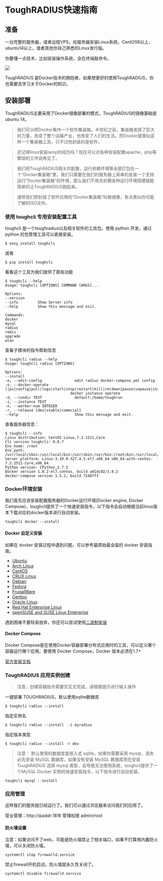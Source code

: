 # ToughRADIUS快速指南

## 准备

一台完整的服务器，或者远程VPS，给服务器安装Linux系统，CentOS6以上，ubuntu14以上，或者其他你自己熟悉的Linux发行版。

你要懂一点技术，比如安装操作系统，会在终端敲命令。

![][image-1]

ToughRADIUS 是Docker技术的拥抱者，如果想更好的使用ToughRADIUS，你也需要去学习关于Docker的知识。

## 安装部署

ToughRADIUS主要采用了Docker镜像部署的模式，ToughRADIUS的镜像基础是ubuntu 14。

> 我们可以把Docker看作一个软件集装箱，半世纪之前，集装箱发挥了巨大的力量，改变了整个运输产业，也改变了人们的生活。而Docker就类似这样一个集装箱工具，只不过他封装的是软件。

> 还记得linux安装lamp的经历吗？现在可以对各种安装配置apache，php等繁琐的工作说再见了。

> 我们把ToughRADIUS相关的配置，运行依赖环境等全部打包在一个“Docker集装箱”里，我们只需要在我们的服务器上简单的安装一个支持运行“Docker集装箱”的环境，那么我们不用去折腾各种运行环境搭建就能简单的让ToughRADIUS跑起来。

> 通常我们把封装了软件应用的“Docker集装箱”叫做镜像，有点类似你可能了解的ISO文件。

### 使用 toughcli 专用安装配置工具

toughcli 是一个toughradius以及相关软件的工具包。使用 python 开发，通过 python 的包管理工具可以直接安装。

	$ easy_install toughcli 

或者 

    $ pip install toughcli   


看看这个工具为我们提供了那些功能

	$ toughcli --help
    Usage: toughcli [OPTIONS] COMMAND [ARGS]...

    Options:
    --version
    --info         Show Server info
    --help         Show this message and exit.

    Commands:
    docker
    mysql
    radius
    redis
    upgrade
    wlan

查看子模块的指令帮助信息

    $ toughcli radius --help
    Usage: toughcli radius [OPTIONS]

    Options:
    --install
    -e, --edit-config               edit radius docker-compose.yml config
    -o, --docker-operate [|ps|config|pull|logs|start|stop|restart|kill|rm|down|pause|unpause|status]
                                  docker instance operate
    -d, --rundir TEXT               default:/home/toughrun
    -i, --instance TEXT
    -n, --worker-num INTEGER
    -r, --release [dev|stable|commcial]
    --help                          Show this message and exit.


查看服务器信息：

    $ toughcli --info
    Linux distribution: CentOS Linux,7.2.1511,Core
    Cli version toughcli: 0.0.7
    Env_home: /root
    Env_path: /usr/local/sbin:/usr/local/bin:/usr/sbin:/usr/bin:/root/bin:/usr/local/bin
    Server platform: Linux-3.10.0-327.4.5.el7.x86_64-x86_64-with-centos-7.2.1511-Core,x86_64
    Python version: CPython,2.7.5
    Docker version 1.8.2-el7.centos, build a01dc02/1.8.2
    docker-compose version 1.5.2, build 7240ff3


### Docker环境安装

我们首先应该安装配置服务器的Docker运行环境(Docker engine, Docker Compose)，toughcli提供了一个快速安装指令，以下指令会自动根据当前linux版本下载对应的docker版本进行自动安装。

	toughcli docker --install

####  Docker 自定义安装

如果在 docker 安装过程中遇到问题，可以参考最原始最全面的 docker 安装指南。

- [Ubuntu](https://docs.docker.com/engine/installation/linux/ubuntulinux/)
- [Arch Linux](https://docs.docker.com/engine/installation/linux/archlinux/)
- [CentOS](https://docs.docker.com/engine/installation/linux/centos/)
- [CRUX Linux](https://docs.docker.com/engine/installation/linux/cruxlinux/)
- [Debian](https://docs.docker.com/engine/installation/linux/debian/)
- [Fedora](https://docs.docker.com/engine/installation/linux/fedora/)
- [FrugalWare](https://docs.docker.com/engine/installation/linux/frugalware/)
- [Gentoo](https://docs.docker.com/engine/installation/linux/gentoolinux/)
- [Oracle Linux](https://docs.docker.com/engine/installation/linux/oracle/)
- [Red Hat Enterprise Linux](https://docs.docker.com/engine/installation/linux/rhel/)
- [openSUSE and SUSE Linux Enterprise](https://docs.docker.com/engine/installation/linux/SUSE/)

遇到困难不要轻易放弃，你还可以尝试使用[二进制安装](https://docs.docker.com/engine/installation/binaries/)

#### Docker Compose

Docker Compose是在使用Docker容器部署分布式应用时的工具，可以定义哪个容器运行哪个应用。要使用 Docker Compose，Docker 版本必须在1.7+

[官方安装文档](https://docs.docker.com/compose/install/)


### ToughRADIUS 应用实例创建

> 注意，创建容器指令需要交互式完成，请根据提示进行输入操作

一键部署 TOUGHRADIUS，默认使用sqlite数据库


    $ toughcli radius --install  

指定实例名

    $ toughcli radius --install  -i myradius 

指定版本类型

    $ toughcli radius --install -r dev 


> 注意： 默认使用的数据库是嵌入式 sqlite，如果你需要采用 mysql，请务必先安装 MySQL 数据库，如果没有安装 MySQL 数据库而在安装 ToughRADIUS 选择 mysql 类型，会导致无法使用系统，toughcli提供了一个MySQL Docker 实例的快速安装指令，以下指令进行自动安装。


    toughcli mysql --install


### 应用管理

这样我们的服务就已经运行了。我们可以通过浏览器来访问我们的应用了。

营业管理：http://ipaddr:1816   管理权限 admin/root


#### 防火墙设置

注意：如果访问不了web，可能是防火墙禁止了相关端口，如果不打算用内置防火墙，可以关闭防火墙。

	systemctl stop firewalld.service

禁止firewall开机启动，防火墙就永久性关闭了。

	systemctl disable firewalld.service



[image-1]:	../imgs/docker.png